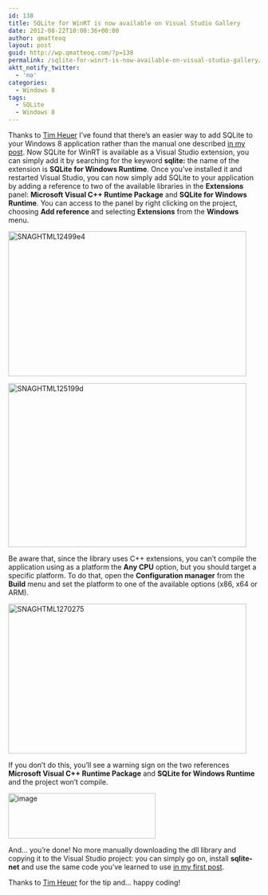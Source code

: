 ```yaml
---
id: 138
title: SQLite for WinRT is now available on Visual Studio Gallery
date: 2012-08-22T10:00:36+00:00
author: qmatteoq
layout: post
guid: http://wp.qmatteoq.com/?p=138
permalink: /sqlite-for-winrt-is-now-available-on-visual-studio-gallery/
aktt_notify_twitter:
  - 'no'
categories:
  - Windows 8
tags:
  - SQLite
  - Windows 8
---
```

Thanks to <a href="http://timheuer.com/blog/archive/2012/08/07/updated-how-to-using-sqlite-from-windows-store-apps.aspx" target="_blank">Tim Heuer</a> I’ve found that there’s an easier way to add SQLite to your Windows 8 application rather than the manual one described <a href="http://wp.qmatteoq.com/using-sqlite-in-your-windows-8-metro-style-applications/" target="_blank">in my post</a>. Now SQLite for WinRT is available as a Visual Studio extension, you can simply add it by searching for the keyword **sqlite:** the name of the extension is **SQLite for Windows Runtime**. Once you’ve installed it and restarted Visual Studio, you can now simply add SQLite to your application by adding a reference to two of the available libraries in the **Extensions** panel: **Microsoft Visual C++ Runtime Package** and **SQLite for Windows Runtime**. You can access to the panel by right clicking on the project, choosing **Add reference** and selecting **Extensions** from the **Windows** menu.

[<img style="background-image: none; padding-top: 0px; padding-left: 0px; display: inline; padding-right: 0px; border: 0px;" title="SNAGHTML12499e4" src="https://i1.wp.com/qmatteoq-en.azurewebsites.net/wp-content/uploads/2012/08/SNAGHTML12499e4_thumb.png?resize=477%2C290" alt="SNAGHTML12499e4" width="477" height="290" border="0" data-recalc-dims="1" />](https://i1.wp.com/qmatteoq-en.azurewebsites.net/wp-content/uploads/2012/08/SNAGHTML12499e4.png)

[<img style="background-image: none; padding-top: 0px; padding-left: 0px; display: inline; padding-right: 0px; border: 0px;" title="SNAGHTML125199d" src="https://i0.wp.com/qmatteoq-en.azurewebsites.net/wp-content/uploads/2012/08/SNAGHTML125199d_thumb.png?resize=477%2C328" alt="SNAGHTML125199d" width="477" height="328" border="0" data-recalc-dims="1" />](https://i2.wp.com/qmatteoq-en.azurewebsites.net/wp-content/uploads/2012/08/SNAGHTML125199d.png)

Be aware that, since the library uses C++ extensions, you can’t compile the application using as a platform the **Any CPU** option, but you should target a specific platform. To do that, open the **Configuration manager** from the **Build** menu and set the platform to one of the available options (x86, x64 or ARM).

[<img style="background-image: none; padding-top: 0px; padding-left: 0px; display: inline; padding-right: 0px; border: 0px;" title="SNAGHTML1270275" src="https://i2.wp.com/qmatteoq-en.azurewebsites.net/wp-content/uploads/2012/08/SNAGHTML1270275_thumb.png?resize=477%2C300" alt="SNAGHTML1270275" width="477" height="300" border="0" data-recalc-dims="1" />](https://i0.wp.com/qmatteoq-en.azurewebsites.net/wp-content/uploads/2012/08/SNAGHTML1270275.png)

If you don’t do this, you’ll see a warning sign on the two references **Microsoft Visual C++ Runtime Package** and **SQLite for Windows Runtime** and the project won’t compile.

[<img style="background-image: none; padding-top: 0px; padding-left: 0px; display: inline; padding-right: 0px; border: 0px;" title="image" src="https://i0.wp.com/qmatteoq-en.azurewebsites.net/wp-content/uploads/2012/08/image_thumb.png?resize=295%2C91" alt="image" width="295" height="91" border="0" data-recalc-dims="1" />](https://i0.wp.com/qmatteoq-en.azurewebsites.net/wp-content/uploads/2012/08/image.png)

And… you’re done! No more manually downloading the dll library and copying it to the Visual Studio project: you can simply go on, install **sqlite-net** and use the same code you’ve learned to use <a href="http://wp.qmatteoq.com/using-sqlite-in-your-windows-8-metro-style-applications/" target="_blank">in my first post</a>.

Thanks to <a href="http://timheuer.com/blog/" target="_blank">Tim Heuer</a> for the tip and… happy coding!